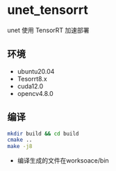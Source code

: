 # unet_tensorrt
unet 使用 TensorRT 加速部署

## 环境
- ubuntu20.04
- Tesorrt8.x
- cuda12.0
- opencv4.8.0

## 编译
```bash
mkdir build && cd build
cmake ..
make -j8
```

- 编译生成的文件在worksoace/bin

